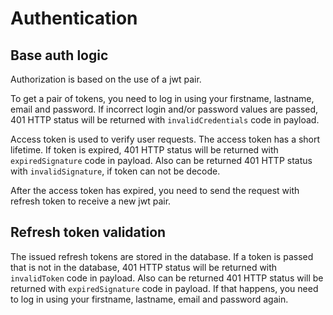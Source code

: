 # Authentication

## Base auth logic

Authorization is based on the use of a jwt pair.

To get a pair of tokens, you need to log in using your firstname, lastname, email and password. If incorrect login and/or password values are passed, 401 HTTP status will be returned with `invalidCredentials` code in payload.

Access token is used to verify user requests. The access token has a short lifetime. If token is expired, 401 HTTP status will be returned with `expiredSignature` code in payload. Also can be returned 401 HTTP status with `invalidSignature`, if token can not be decode.

After the access token has expired, you need to send the request with refresh token to receive a new jwt pair.

## Refresh token validation

The issued refresh tokens are stored in the database. If a token is passed that is not in the database, 401 HTTP status will be returned with `invalidToken` code in payload. Also can be returned 401 HTTP status will be returned with `expiredSignature` code in payload. If that happens, you need to log in using your firstname, lastname, email and password again.
